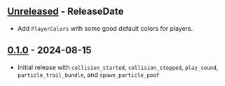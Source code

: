 <!-- next-header -->
## [Unreleased] - ReleaseDate

- Add `PlayerColors` with some good default colors for players.

## [0.1.0] - 2024-08-15

- Initial release with `collision_started`, `collision_stopped`, `play_sound`, `particle_trail_bundle`, and `spawn_particle_poof`

<!-- next-url -->
[Unreleased]: https://github.com/CleanCut/bevy_cleancut/compare/v0.1.0...HEAD
[0.1.0]: https://github.com/CleanCut/bevy_cleancut/compare/v0.0.0...v0.1.0

